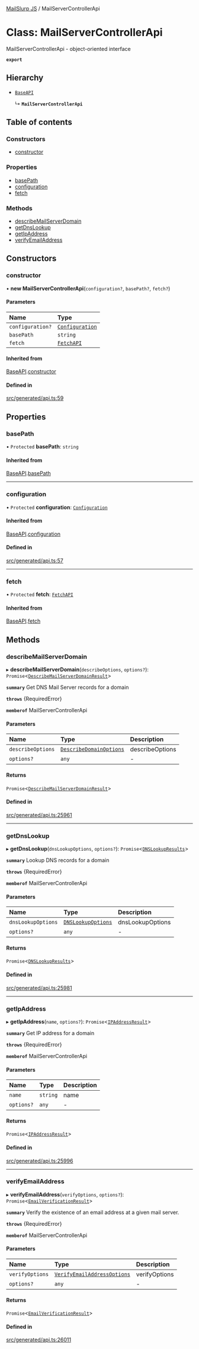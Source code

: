 [MailSlurp JS](../README.md) / MailServerControllerApi

# Class: MailServerControllerApi

MailServerControllerApi - object-oriented interface

**`export`**

## Hierarchy

- [`BaseAPI`](BaseAPI.md)

  ↳ **`MailServerControllerApi`**

## Table of contents

### Constructors

- [constructor](MailServerControllerApi.md#constructor)

### Properties

- [basePath](MailServerControllerApi.md#basepath)
- [configuration](MailServerControllerApi.md#configuration)
- [fetch](MailServerControllerApi.md#fetch)

### Methods

- [describeMailServerDomain](MailServerControllerApi.md#describemailserverdomain)
- [getDnsLookup](MailServerControllerApi.md#getdnslookup)
- [getIpAddress](MailServerControllerApi.md#getipaddress)
- [verifyEmailAddress](MailServerControllerApi.md#verifyemailaddress)

## Constructors

### constructor

• **new MailServerControllerApi**(`configuration?`, `basePath?`, `fetch?`)

#### Parameters

| Name | Type |
| :------ | :------ |
| `configuration?` | [`Configuration`](Configuration.md) |
| `basePath` | `string` |
| `fetch` | [`FetchAPI`](../interfaces/FetchAPI.md) |

#### Inherited from

[BaseAPI](BaseAPI.md).[constructor](BaseAPI.md#constructor)

#### Defined in

[src/generated/api.ts:59](https://github.com/mailslurp/mailslurp-client/blob/f0f645f/src/generated/api.ts#L59)

## Properties

### basePath

• `Protected` **basePath**: `string`

#### Inherited from

[BaseAPI](BaseAPI.md).[basePath](BaseAPI.md#basepath)

___

### configuration

• `Protected` **configuration**: [`Configuration`](Configuration.md)

#### Inherited from

[BaseAPI](BaseAPI.md).[configuration](BaseAPI.md#configuration)

#### Defined in

[src/generated/api.ts:57](https://github.com/mailslurp/mailslurp-client/blob/f0f645f/src/generated/api.ts#L57)

___

### fetch

• `Protected` **fetch**: [`FetchAPI`](../interfaces/FetchAPI.md)

#### Inherited from

[BaseAPI](BaseAPI.md).[fetch](BaseAPI.md#fetch)

## Methods

### describeMailServerDomain

▸ **describeMailServerDomain**(`describeOptions`, `options?`): `Promise`<[`DescribeMailServerDomainResult`](../interfaces/DescribeMailServerDomainResult.md)\>

**`summary`** Get DNS Mail Server records for a domain

**`throws`** {RequiredError}

**`memberof`** MailServerControllerApi

#### Parameters

| Name | Type | Description |
| :------ | :------ | :------ |
| `describeOptions` | [`DescribeDomainOptions`](../interfaces/DescribeDomainOptions.md) | describeOptions |
| `options?` | `any` | - |

#### Returns

`Promise`<[`DescribeMailServerDomainResult`](../interfaces/DescribeMailServerDomainResult.md)\>

#### Defined in

[src/generated/api.ts:25961](https://github.com/mailslurp/mailslurp-client/blob/f0f645f/src/generated/api.ts#L25961)

___

### getDnsLookup

▸ **getDnsLookup**(`dnsLookupOptions`, `options?`): `Promise`<[`DNSLookupResults`](../interfaces/DNSLookupResults.md)\>

**`summary`** Lookup DNS records for a domain

**`throws`** {RequiredError}

**`memberof`** MailServerControllerApi

#### Parameters

| Name | Type | Description |
| :------ | :------ | :------ |
| `dnsLookupOptions` | [`DNSLookupOptions`](../interfaces/DNSLookupOptions.md) | dnsLookupOptions |
| `options?` | `any` | - |

#### Returns

`Promise`<[`DNSLookupResults`](../interfaces/DNSLookupResults.md)\>

#### Defined in

[src/generated/api.ts:25981](https://github.com/mailslurp/mailslurp-client/blob/f0f645f/src/generated/api.ts#L25981)

___

### getIpAddress

▸ **getIpAddress**(`name`, `options?`): `Promise`<[`IPAddressResult`](../interfaces/IPAddressResult.md)\>

**`summary`** Get IP address for a domain

**`throws`** {RequiredError}

**`memberof`** MailServerControllerApi

#### Parameters

| Name | Type | Description |
| :------ | :------ | :------ |
| `name` | `string` | name |
| `options?` | `any` | - |

#### Returns

`Promise`<[`IPAddressResult`](../interfaces/IPAddressResult.md)\>

#### Defined in

[src/generated/api.ts:25996](https://github.com/mailslurp/mailslurp-client/blob/f0f645f/src/generated/api.ts#L25996)

___

### verifyEmailAddress

▸ **verifyEmailAddress**(`verifyOptions`, `options?`): `Promise`<[`EmailVerificationResult`](../interfaces/EmailVerificationResult.md)\>

**`summary`** Verify the existence of an email address at a given mail server.

**`throws`** {RequiredError}

**`memberof`** MailServerControllerApi

#### Parameters

| Name | Type | Description |
| :------ | :------ | :------ |
| `verifyOptions` | [`VerifyEmailAddressOptions`](../interfaces/VerifyEmailAddressOptions.md) | verifyOptions |
| `options?` | `any` | - |

#### Returns

`Promise`<[`EmailVerificationResult`](../interfaces/EmailVerificationResult.md)\>

#### Defined in

[src/generated/api.ts:26011](https://github.com/mailslurp/mailslurp-client/blob/f0f645f/src/generated/api.ts#L26011)
